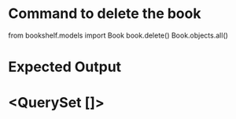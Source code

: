 # Command to delete the book
from bookshelf.models import Book
book.delete()
Book.objects.all()
# Expected Output
# <QuerySet []>
